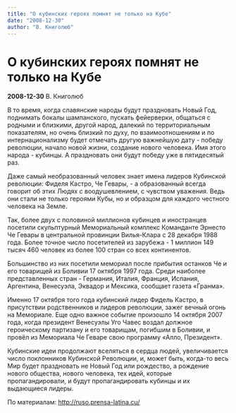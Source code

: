 ```yaml
---
title: "О кубинских героях помнят не только на Кубе"
date: "2008-12-30"
author: "В. Книголюб"
---
```


# О кубинских героях помнят не только на Кубе

**2008-12-30** В. Книголюб

В то время, когда славянские народы будут праздновать Новый Год, поднимать бокалы шампанского, пускать фейерверки, общаться с родными и близкими, другой народ, далекий по территориальным показателям, но очень близкий по духу, по взаимоотношениям и по интернационализму будет отмечать другую важнейшую дату - победу революции, начало новой жизни, создание нового человека. Имя этого народа - кубинцы. А праздновать они будут победу уже в пятидесятый раз.

Даже самый необразованный человек знает имена лидеров Кубинской революции: Фиделя Кастро, Че Гевары, - а образованный всегда говорит об этих Людях с воодушевлением, с чувством уважения. Ведь они стали не только героями Кубы, но и образцом для каждого честного человека на Земле.

Так, более двух с половиной миллионов кубинцев и иностранцев посетили скульптурный Мемориальный комплекс Команданте Эрнесто Че Гевары в центральной провинции Вилья-Клара с 28 декабря 1988 года. Более точное число посетителей из зарубежа - 1 миллион 149 тысяч 460 человек из более 100 стран со всех континентов.

Большинство из них посетили мемориал после прибытия останков Че и его товарищей из Боливии 17 октября 1997 года. Среди наиболее представленных стран - Германия, Италия, Франция, Испания, Аргентина, Венесуэла, Эквадор и Мексика, сообщает газета «Гранма».

Именно 17 октября того года кубинский лидер Фидель Кастро, в присутствии родственников и лидеров революции, зажег вечный огонь на Мемориале. Еще одно важное событие произошло 14 октября 2007 года, когда президент Венесуэлы Уго Чавес воздал должное героическому партизану и его товарищам, погибшим в Боливии, и провёл из Мемориала Че Геваре свою программу «Алло, Президент».

Кубинские идеи продолжают вселяться в сердца людей, увеличивается число поклонников Кубинской Революции, и, может быть, когда-то весь Мир будет праздновать не Новый Год или рождество, а рождение нового общества, нового человека, тех идей, которые пропагандировали, и будут пропагандировать кубинцы и их выдающиеся лидеры.

По материалам: http://ruso.prensa-latina.cu/